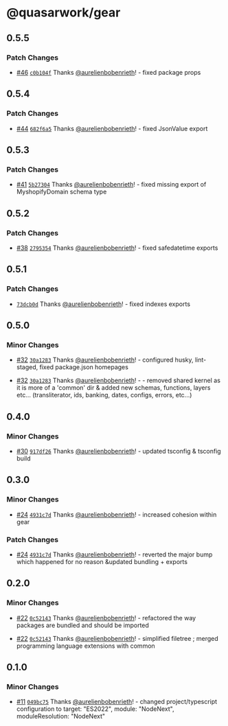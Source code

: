 # @quasarwork/gear

## 0.5.5

### Patch Changes

- [#46](https://github.com/quasarwork/gear/pull/46) [`c0b104f`](https://github.com/quasarwork/gear/commit/c0b104fac33f960525a23790c371712216e9dba3) Thanks [@aurelienbobenrieth](https://github.com/aurelienbobenrieth)! - fixed package props

## 0.5.4

### Patch Changes

- [#44](https://github.com/quasarwork/gear/pull/44) [`682f6a5`](https://github.com/quasarwork/gear/commit/682f6a5cbc52bf77daafcb45e7734c6b7ef34a53) Thanks [@aurelienbobenrieth](https://github.com/aurelienbobenrieth)! - fixed JsonValue export

## 0.5.3

### Patch Changes

- [#41](https://github.com/quasarwork/gear/pull/41) [`5b27304`](https://github.com/quasarwork/gear/commit/5b27304a574e9598ae25b97597613fd87eecd454) Thanks [@aurelienbobenrieth](https://github.com/aurelienbobenrieth)! - fixed missing export of MyshopifyDomain schema type

## 0.5.2

### Patch Changes

- [#38](https://github.com/quasarwork/gear/pull/38) [`2795354`](https://github.com/quasarwork/gear/commit/279535430ac6df78dbbb66ebafb0b9ca0a540552) Thanks [@aurelienbobenrieth](https://github.com/aurelienbobenrieth)! - fixed safedatetime exports

## 0.5.1

### Patch Changes

- [`73dcb0d`](https://github.com/quasarwork/gear/commit/73dcb0d9d20a59428c74598855b096b13211b618) Thanks [@aurelienbobenrieth](https://github.com/aurelienbobenrieth)! - fixed indexes exports

## 0.5.0

### Minor Changes

- [#32](https://github.com/quasarwork/gear/pull/32) [`30a1283`](https://github.com/quasarwork/gear/commit/30a1283bf4503c8f0bf9351d21d8d4ca5f75003b) Thanks [@aurelienbobenrieth](https://github.com/aurelienbobenrieth)! - configured husky, lint-staged, fixed package.json homepages

- [#32](https://github.com/quasarwork/gear/pull/32) [`30a1283`](https://github.com/quasarwork/gear/commit/30a1283bf4503c8f0bf9351d21d8d4ca5f75003b) Thanks [@aurelienbobenrieth](https://github.com/aurelienbobenrieth)! - - removed shared kernel as it is more of a 'common' dir & added new schemas, functions, layers etc... (transliterator, ids, banking, dates, configs, errors, etc...)

## 0.4.0

### Minor Changes

- [#30](https://github.com/quasarwork/gear/pull/30) [`917df26`](https://github.com/quasarwork/gear/commit/917df26e62bcb6f6b425e8b7ee602d1c974cf7e6) Thanks [@aurelienbobenrieth](https://github.com/aurelienbobenrieth)! - updated tsconfig & tsconfig build

## 0.3.0

### Minor Changes

- [#24](https://github.com/quasarwork/gear/pull/24) [`4931c7d`](https://github.com/quasarwork/gear/commit/4931c7dadf475d2535d25abddac1156110aaf6e3) Thanks [@aurelienbobenrieth](https://github.com/aurelienbobenrieth)! - increased cohesion within gear

### Patch Changes

- [#24](https://github.com/quasarwork/gear/pull/24) [`4931c7d`](https://github.com/quasarwork/gear/commit/4931c7dadf475d2535d25abddac1156110aaf6e3) Thanks [@aurelienbobenrieth](https://github.com/aurelienbobenrieth)! - reverted the major bump which happened for no reason &updated bundling + exports

## 0.2.0

### Minor Changes

- [#22](https://github.com/quasarwork/gear/pull/22) [`0c52143`](https://github.com/quasarwork/gear/commit/0c5214343e6e246be08e573970c805064a82dead) Thanks [@aurelienbobenrieth](https://github.com/aurelienbobenrieth)! - refactored the way packages are bundled and should be imported

- [#22](https://github.com/quasarwork/gear/pull/22) [`0c52143`](https://github.com/quasarwork/gear/commit/0c5214343e6e246be08e573970c805064a82dead) Thanks [@aurelienbobenrieth](https://github.com/aurelienbobenrieth)! - simplified filetree ; merged programming language extensions with common

## 0.1.0

### Minor Changes

- [#11](https://github.com/quasarwork/gear/pull/11) [`049bc75`](https://github.com/quasarwork/gear/commit/049bc75c10966a00ce7ebe267261806642936286) Thanks [@aurelienbobenrieth](https://github.com/aurelienbobenrieth)! - changed project/typescript configuration to target: "ES2022", module: "NodeNext", moduleResolution: "NodeNext"

